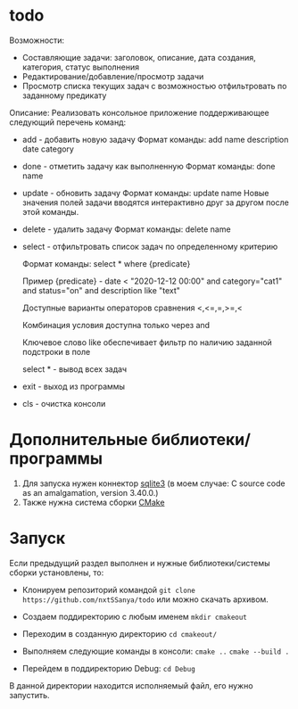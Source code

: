 # todo
Возможности:
- Составляющие задачи: заголовок, описание, дата создания, категория, статус выполнения
- Редактирование/добавление/просмотр задачи
- Просмотр списка текущих задач с возможностью отфильтровать по заданному предикату

Описание:
Реализовать консольное приложение поддерживающее следующий перечень команд:
- add - добавить новую задачу
  Формат команды: add name description date category
- done - отметить задачу как выполненную
   Формат команды: done name
- update - обновить задачу
  Формат команды: update name
  Новые значения полей задачи вводятся интерактивно друг за другом после этой команды.
- delete - удалить задачу
  Формат команды: delete name
- select - отфильтровать список задач по определенному критерию

  Формат команды: select * where {predicate}
  
  Пример {predicate} - date < "2020-12-12 00:00" and category="cat1" and status="on" and description like "text"
  
  Доступные варианты операторов сравнения <,<=,=,>=,<
  
  Комбинация условия доступна только через and
  
  Ключевое слово like обеспечивает фильтр по наличию заданной подстроки в поле
  
  select * - вывод вcех задач
- exit - выход из программы
- cls - очистка консоли
  
# Дополнительные библиотеки/программы
1. Для запуска нужен коннектор [sqlite3](https://www.sqlite.org/download.html) (в моем случае: C source code as an amalgamation, version 3.40.0.)
2. Также нужна система сборки [CMake](https://cmake.org/download/)
# Запуск
Если предыдущий раздел выполнен и нужные библиотеки/системы сборки установлены, то:
- Клонируем репозиторий командой `git clone https://github.com/nxtSSanya/todo` или можно скачать архивом.
- Создаем поддиректорию с любым именем 
`mkdir cmakeout`
- Переходим в созданную директорию 
`cd cmakeout/`
- Выполняем следующие команды в консоли:
`cmake ..`
`cmake --build .`

- Перейдем в поддиректорию Debug:
`cd Debug`

В данной директории находится исполняемый файл, его нужно запустить.
